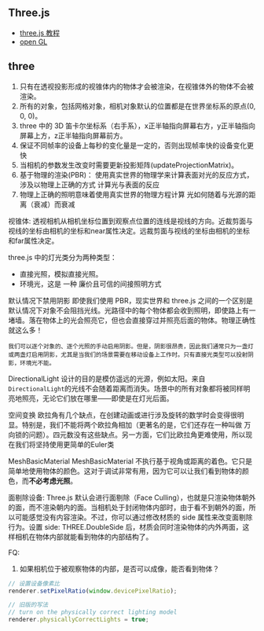 ## Three.js

- [three.js 教程](https://discoverthreejs.com/zh/)
- [open GL](https://learnopengl.com/Getting-started/Coordinate-Systems)

## three
1. 只有在透视投影形成的视锥体内的物体才会被渲染，在视锥体外的物体不会被渲染。
2. 所有的对象，包括网格对象，相机对象默认的位置都是在世界坐标系的原点(0, 0, 0)。
3. three 中的 3D 笛卡尔坐标系（右手系），x正半轴指向屏幕右方，y正半轴指向屏幕上方，z正半轴指向屏幕前方。
4. 保证不同帧率的设备上每秒的变化量是一定的，否则出现帧率快的设备变化更快
5. 当相机的参数发生改变时需要更新投影矩阵(updateProjectionMatrix)。
6. 基于物理的渲染(PBR)： 使用真实世界的物理学来计算表面对光的反应方式，涉及以物理上正确的方式 计算光与表面的反应
7. 物理上正确的照明意味着使用真实世界的物理方程计算 光如何随着与光源的距离（衰减）而衰减


视锥体:
    透视相机从相机坐标位置到观察点位置的连线是视线的方向。近裁剪面与视线的坐标由相机的坐标和near属性决定。远裁剪面与视线的坐标由相机的坐标和far属性决定。


three.js 中的灯光类分为两种类型：
   - 直接光照，模拟直接光照。
   - 环境光，这是 一种 廉价且可信的间接照明方式


默认情况下禁用阴影
    即使我们使用 PBR，现实世界和 three.js 之间的一个区别是默认情况下对象不会阻挡光线。光路径中的每个物体都会收到照明，即使路上有一堵墙。落在物体上的光会照亮它，但也会直接穿过并照亮后面的物体。物理正确性就这么多！

    我们可以逐个对象的、逐个光照的手动启用阴影。但是，阴影很昂贵，因此我们通常只为一盏灯或两盏灯启用阴影，尤其是当我们的场景需要在移动设备上工作时。只有直接光类型可以投射阴影，环境光不能。


DirectionalLight
    设计的目的是模仿遥远的光源，例如太阳。来自`DirectionalLight`的光线不会随着距离而消失。场景中的所有对象都将被同样明亮地照亮，无论它们放在哪里——即使是在灯光后面。


空间变换
    欧拉角有几个缺点，在创建动画或进行涉及旋转的数学时会变得很明显。特别是，我们不能将两个欧拉角相加（更著名的是，它们还存在一种叫做 万向锁的问题）。四元数没有这些缺点。另一方面，它们比欧拉角更难使用，所以现在我们将坚持使用更简单的Euler类

MeshBasicMaterial
    MeshBasicMaterial 不执行基于视角或距离的着色。它只是简单地使用物体的颜色。这对于调试非常有用，因为它可以让我们看到物体的颜色，而**不必考虑光照**。

面剔除设备:
    Three.js 默认会进行面剔除（Face Culling），也就是只渲染物体朝外的面，而不渲染朝内的面。当相机处于封闭物体内部时，由于看不到朝外的面，所以可能感觉没有内容渲染。不过，你可以通过修改材质的 side 属性来改变面剔除行为。设置 side: THREE.DoubleSide 后，材质会同时渲染物体的内外两面，这样相机在物体内部就能看到物体的内部结构了。


FQ:
1. 如果相机位于被观察物体的内部，是否可以成像，能否看到物体？

```ts
// 设置设备像素比
renderer.setPixelRatio(window.devicePixelRatio);

// 旧版的写法
// turn on the physically correct lighting model
renderer.physicallyCorrectLights = true;

```